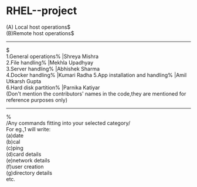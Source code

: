 # RHEL--project
(A) Local host operations$  
(B)Remote host operations$  
_____________________________________________________  
$  
1.General operations%             |Shreya Mishra  
2.File handling%                  |Mekhla Upadhyay  
3.Server handling%                |Abhishek Sharma  
4.Docker handling%                |Kumari Radha
5.App installation and handling%  |Amil Utkarsh Gupta  
6.Hard disk partition%            |Parnika Katiyar  
(Don't mention the contributors' names in the code,they are mentioned for reference purposes only)   
_____________________________________________________  
%  
/Any commands fitting into your selected category/  
For eg.,1 will write:  
(a)date  
(b)cal  
(c)ping  
(d)card details  
(e)network details  
(f)user creation  
(g)directory details  
etc.  
